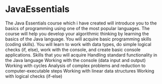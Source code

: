# JavaEssentials
 The Java Essentials course which i have created will introduce you to the basics of programming using one of the most popular languages. The course will help you develop your algorithmic thinking by learning the basics of the Java language. You will acquire basic programming skills (coding skills). You will learn to work with data types, do simple logical checks (if, else), work with the console, and create basic console applications. Skills that you will acquire Handling standard functionality in the Java language Working with the console (data input and output) Working with cycles Analysis of complex problems and reduction to computer-executable steps Working with linear data structures Working with logical checks (if-else)

